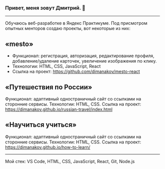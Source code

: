 ### Привет, меня зовут Дмитрий. 👋

---

Обучаюсь веб-разработке в Яндекс Практикуме. Под присмотром опытных менторов создаю проекты, вот некоторые из них:

## «mesto»
* Функционал: регистрация, авторизация, редактирование профиля, добавление/удаление карточек, увеличение изображения по клику.
* Технологии: HTML, CSS, JavaScript, React
* Ссылка на проект: https://github.com/dimanakov/mesto-react

## «Путешествия по России»
Функционал: адаптивный одностраничный сайт со ссылками на сторонние сервисы.
Технологии: HTML, CSS.
Ссылка на проект: https://dimanakov.github.io/russian-travel/index.html

## «Научиться учиться»
Функционал: адаптивный одностраничный сайт со ссылками на сторонние сервисы.
Технологии: HTML, CSS.
Ссылка на проект: https://dimanakov.github.io/how-to-learn/

---

Мой стек: VS Code, HTML, CSS, JavaScript, React, Git, Node.js
<!--
**dimanakov/dimanakov** is a ✨ _special_ ✨ repository because its `README.md` (this file) appears on your GitHub profile.

Here are some ideas to get you started:

- 🔭 I’m currently working on ...
- 🌱 I’m currently learning ...
- 👯 I’m looking to collaborate on ...
- 🤔 I’m looking for help with ...
- 💬 Ask me about ...
- 📫 How to reach me: ...
- 😄 Pronouns: ...
- ⚡ Fun fact: ...
-->
